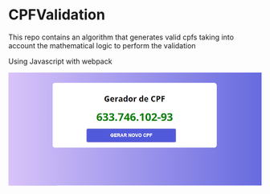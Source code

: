 # CPFValidation
This repo contains an algorithm that generates valid cpfs taking into account the mathematical logic to perform the validation


Using Javascript with webpack

![Screenshot](cpfValidation.png)
